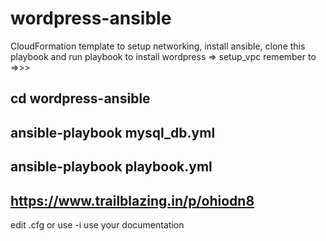 # wordpress-ansible
CloudFormation template to setup networking, install ansible, clone this playbook and run playbook to install wordpress => setup_vpc 
remember to =>>>

## cd wordpress-ansible

## ansible-playbook mysql_db.yml
## ansible-playbook playbook.yml

<h2><a href="https://www.trailblazing.in/p/ohiodn8" target="_blank">https://www.trailblazing.in/p/ohiodn8</a></h2>
edit .cfg or use -i 
use your documentation
